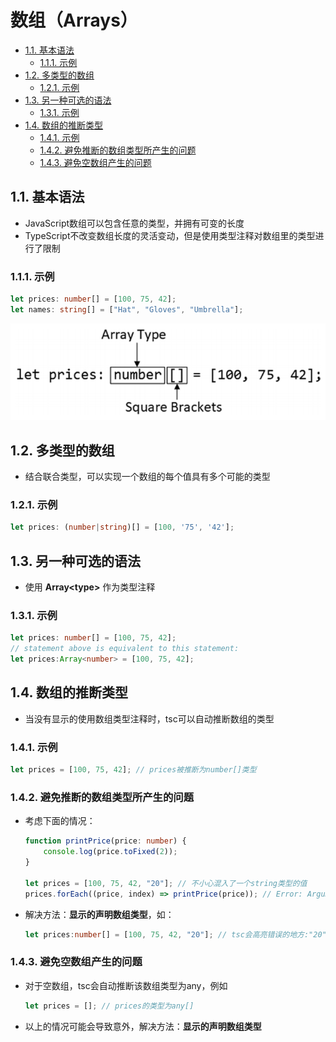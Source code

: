 # 数组（Arrays）

- [1.1. 基本语法](#11-基本语法)
  - [1.1.1. 示例](#111-示例)
- [1.2. 多类型的数组](#12-多类型的数组)
  - [1.2.1. 示例](#121-示例)
- [1.3. 另一种可选的语法](#13-另一种可选的语法)
  - [1.3.1. 示例](#131-示例)
- [1.4. 数组的推断类型](#14-数组的推断类型)
  - [1.4.1. 示例](#141-示例)
  - [1.4.2. 避免推断的数组类型所产生的问题](#142-避免推断的数组类型所产生的问题)
  - [1.4.3. 避免空数组产生的问题](#143-避免空数组产生的问题)

## 1.1. 基本语法
- JavaScript数组可以包含任意的类型，并拥有可变的长度
- TypeScript不改变数组长度的灵活变动，但是使用类型注释对数组里的类型进行了限制
### 1.1.1. 示例
```typescript
let prices: number[] = [100, 75, 42];
let names: string[] = ["Hat", "Gloves", "Umbrella"];
```
![arrays](assets/arrays.png)

## 1.2. 多类型的数组
- 结合联合类型，可以实现一个数组的每个值具有多个可能的类型
### 1.2.1. 示例
```typescript
let prices: (number|string)[] = [100, '75', '42'];
```

## 1.3. 另一种可选的语法
- 使用 **Array\<type\>** 作为类型注释
### 1.3.1. 示例
```typescript
let prices: number[] = [100, 75, 42];
// statement above is equivalent to this statement:
let prices:Array<number> = [100, 75, 42];
```

## 1.4. 数组的推断类型
- 当没有显示的使用数组类型注释时，tsc可以自动推断数组的类型
### 1.4.1. 示例
```typescript
let prices = [100, 75, 42]; // prices被推断为number[]类型
```
### 1.4.2. 避免推断的数组类型所产生的问题
- 考虑下面的情况：
    ```typescript
    function printPrice(price: number) {
        console.log(price.toFixed(2));
    }

    let prices = [100, 75, 42, "20"]; // 不小心混入了一个string类型的值
    prices.forEach((price, index) => printPrice(price)); // Error: Argument of type 'string | number' is not assignable to parameter of type 'number'.Type 'string' is not assignable to type 'number'.ts(2345)
    ```

- 解决方法：**显示的声明数组类型**，如：
    ```typescript
    let prices:number[] = [100, 75, 42, "20"]; // tsc会高亮错误的地方:"20"
    ```

### 1.4.3. 避免空数组产生的问题
- 对于空数组，tsc会自动推断该数组类型为any，例如
    ```typescript
    let prices = []; // prices的类型为any[]
    ```
- 以上的情况可能会导致意外，解决方法：**显示的声明数组类型**